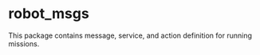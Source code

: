 robot_msgs
==============

This package contains message, service, and action definition for running missions.